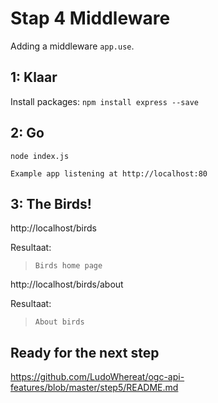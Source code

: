# Stap 4 Middleware

Adding a middleware `app.use`.

## 1: Klaar

Install packages: `npm install express --save` 

## 2: Go
```
node index.js
```

`Example app listening at http://localhost:80`

## 3: The Birds!

http://localhost/birds

Resultaat:
> `Birds home page`

http://localhost/birds/about

Resultaat:
> `About birds`

## Ready for the next step
https://github.com/LudoWhereat/ogc-api-features/blob/master/step5/README.md
